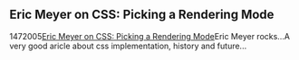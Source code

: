 <article><h2>Eric Meyer on CSS: Picking a Rendering Mode</h2><time><span class="day">14</span><span class="month">7</span><span class="year">2005</span></time><a href="http://www.ericmeyeroncss.com/bonus/render-mode.html">Eric Meyer on CSS: Picking a Rendering Mode</a>Eric Meyer rocks...A very good aricle about css implementation, history and future...</article>